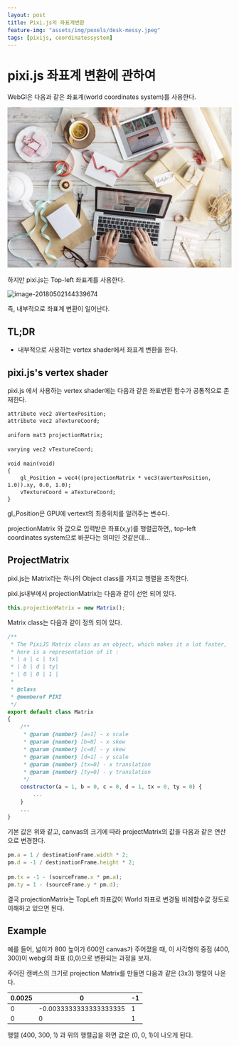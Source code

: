 ```yaml
---
layout: post
title: Pixi.js의 좌표계변환
feature-img: "assets/img/pexels/desk-messy.jpeg"
tags: [pixijs, coordinatessystem]
---
```


# pixi.js 좌표계 변환에 관하여



WebGl은 다음과 같은 좌표계(world coordinates system)를 사용한다.

![image-20180502143933511](/assets/img/pexels/desk-messy.jpeg)



하지만 pixi.js는 Top-left 좌표계를 사용한다.

![image-20180502144339674](/var/folders/55/x3q36bkd4fxc2lwtdts_5g3m0000gn/T/abnerworks.Typora/image-20180502144339674.png)

즉, 내부적으로 좌표계 변환이 일어난다.



## TL;DR

* 내부적으로 사용하는 vertex shader에서 좌표계 변환을 한다.



## pixi.js's vertex shader

pixi.js 에서 사용하는 vertex shader에는 다음과 같은 좌표변환 함수가 공통적으로 존재한다.

```jav
attribute vec2 aVertexPosition;
attribute vec2 aTextureCoord;

uniform mat3 projectionMatrix;

varying vec2 vTextureCoord;

void main(void)
{
    gl_Position = vec4((projectionMatrix * vec3(aVertexPosition, 1.0)).xy, 0.0, 1.0);
    vTextureCoord = aTextureCoord;
}
```

gl_Position은 GPU에 vertext의 최종위치를 알려주는 변수다.

projectionMatrix 와 값으로 입력받은 좌표(x,y)를 행렬곱하면,, top-left coordinates system으로 바꾼다는 의미인 것같은데...



## ProjectMatrix

pixi.js는 Matrix라는 하나의 Object class를 가지고 행렬을 조작한다.

pixi.js내부에서 projectionMatrix는 다음과 같이 선언 되어 있다.

```javascript
this.projectionMatrix = new Matrix();	
```

Matrix class는 다음과 같이 정의 되어 있다.

```javascript
/**
 * The PixiJS Matrix class as an object, which makes it a lot faster,
 * here is a representation of it :
 * | a | c | tx|
 * | b | d | ty|
 * | 0 | 0 | 1 |
 *
 * @class
 * @memberof PIXI
 */
export default class Matrix
{
    /**
     * @param {number} [a=1] - x scale
     * @param {number} [b=0] - x skew
     * @param {number} [c=0] - y skew
     * @param {number} [d=1] - y scale
     * @param {number} [tx=0] - x translation
     * @param {number} [ty=0] - y translation
     */
    constructor(a = 1, b = 0, c = 0, d = 1, tx = 0, ty = 0) {
        ...
    }
    ...
}
```

기본 값은 위와 같고, canvas의 크기에 따라 projectMatrix의 값을 다음과 같은 연산으로 변경한다.

```javascript
pm.a = 1 / destinationFrame.width * 2;
pm.d = -1 / destinationFrame.height * 2;

pm.tx = -1 - (sourceFrame.x * pm.a);
pm.ty = 1 - (sourceFrame.y * pm.d);
```

결국 projectionMatrix는 TopLeft 좌표값이 World 좌표로 변경될 비례함수값 정도로 이해하고 있으면 된다.



## Example

예를 들어, 넓이가 800 높이가 600인 canvas가 주어졌을 때, 이 사각형의 중점 (400, 300)이 webgl의 좌표 (0,0)으로 변환되는 과정을 보자.

주어진 캔버스의 크기로 projection Matrix를 만들면 다음과 같은 (3x3) 행렬이 나온다.

| 0.0025 | 0                      | -1   |
| ------ | ---------------------- | ---- |
| 0      | -0.0033333333333333335 | 1    |
| 0      | 0                      | 1    |

행렬 (400, 300, 1) 과 위의 행렬곱을 하면 값은 (0, 0, 1)이 나오게 된다. 




